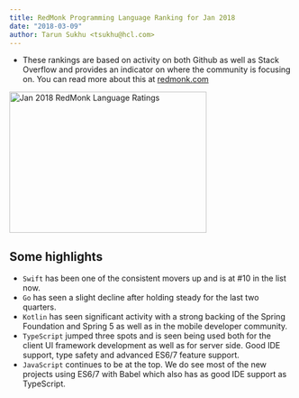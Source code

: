 ```yaml
---
title: RedMonk Programming Language Ranking for Jan 2018 
date: "2018-03-09"
author: Tarun Sukhu <tsukhu@hcl.com>
---
```


* These rankings are based on activity on both Github as well as Stack Overflow and provides an indicator on where the community is focusing on. You can read more about this at [redmonk.com](http://redmonk.com/sogrady/2018/03/07/language-rankings-1-18/)

<img src="http://sogrady-media.redmonk.com/sogrady/files/2018/03/lang.rank_.118-1024x726.png" alt="Jan 2018 RedMonk Language Ratings" width="350" height="250"/>

## Some highlights

* `Swift` has been one of the consistent movers up and is at #10 in the list now.
* `Go` has seen a slight decline after holding steady for the last two quarters.
* `Kotlin` has seen significant activity with a strong backing of the Spring Foundation and Spring 5 as well as in the mobile developer community.
* `TypeScript` jumped three spots and is seen being used both for the client UI framework development as well as for server side. Good IDE support, type safety and advanced ES6/7 feature support.
* `JavaScript` continues to be at the top. We do see most of the new projects using ES6/7 with Babel which also has as good IDE support as TypeScript.
